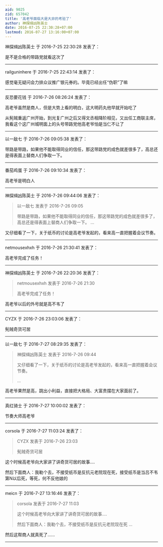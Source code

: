 ```yaml
---
aid: 9025
zid: 657042
title: '高老爷面临大是大非的考验了'
author: 神探缉凶陈英士
date: 2016-07-25 22:30:28+07:00
lastmod: 2016-07-27 13:16:00+07:00
---
```


神探缉凶陈英士 于 2016-7-25 22:30:28 发表了：

是不是合格的带路党就看这次了

---------

railguninhere 于 2016-7-25 22:43:14 发表了：

感觉毫无疑问会力排众议推广银元券的。毕竟已经出任“伪职”了嘛

---------

反恐要花钱 于 2016-7-26 08:26:24 发表了：

高老爷虽然是商人，但是大势上看的明白，这大明药丸他早就开始吃了

从髡贼重返广州开始，到光复广州之后又得文丞相降阶相见，又出任工商联主席，我看这个这广州城明面上的头号带路党他高老爷怕是当仁不让了

---------

以一敌七 于 2016-7-26 09:05:38 发表了：

带路是带路，如果他不能取得同业的信任，那这带路党的成色就差很多了，高总还是得表面上替商人们争取一下。

---------

番茄鸡蛋 于 2016-7-26 09:10:34 发表了：

高老爷是明白人

---------

神探缉凶陈英士 于 2016-7-26 09:44:06 发表了：

> 以一敌七 发表于 2016-7-26 09:05
> 
> 带路是带路，如果他不能取得同业的信任，那这带路党的成色就差很多了，高总还是得表面上替商人们争取一下。 ...



又仔细看了一下，关于纸币的讨论是高老爷发起的，看来高一直把握着会议节奏。

---------

netmousexhxh 于 2016-7-26 21:30:41 发表了：

高老爷完成了任务！

---------

神探缉凶陈英士 于 2016-7-26 22:20:36 发表了：

> netmousexhxh 发表于 2016-7-26 21:30
> 
> 高老爷完成了任务！



高老爷以后的外号就是高不韦了

---------

CYZX 于 2016-7-26 23:03:06 发表了：

髡贼奇货可居

---------

以一敌七 于 2016-7-27 08:29:35 发表了：

> 神探缉凶陈英士 发表于 2016-7-26 09:44
> 
> 又仔细看了一下，关于纸币的讨论是高老爷发起的，看来高一直把握着会议节奏。
> 
> ...



高老爷果然是高，跳出小利益，直接把大格局、大富贵摆在大家面前了。

---------

真红骑士 于 2016-7-27 10:00:02 发表了：

节奏大师高老爷

---------

corsola 于 2016-7-27 11:03:24 发表了：

> CYZX 发表于 2016-7-26 23:03
> 
> 髡贼奇货可居



这个时候高老爷向大家讲了讲奇货可居的故事....

然后下面商人：我勒个去，不接受纸币是反抗元老院现在死，接受纸币是当吕不韦第N以后死，等死，何不反他娘的

---------

meicn 于 2016-7-27 13:16:46 发表了：

> corsola 发表于 2016-7-27 11:03
> 
> 这个时候高老爷向大家讲了讲奇货可居的故事....
> 
> 然后下面商人：我勒个去，不接受纸币是反抗元老院现在死 ...



然后这帮商人就真死了……

---------

